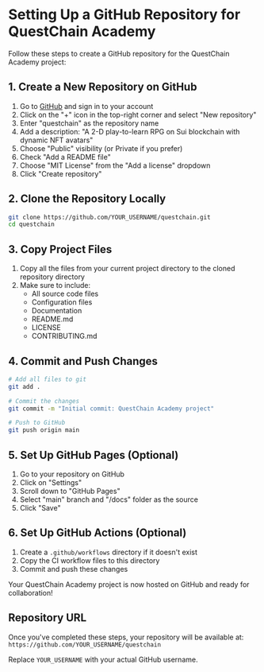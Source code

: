 # Setting Up a GitHub Repository for QuestChain Academy

Follow these steps to create a GitHub repository for the QuestChain Academy project:

## 1. Create a New Repository on GitHub

1. Go to [GitHub](https://github.com/) and sign in to your account
2. Click on the "+" icon in the top-right corner and select "New repository"
3. Enter "questchain" as the repository name
4. Add a description: "A 2-D play-to-learn RPG on Sui blockchain with dynamic NFT avatars"
5. Choose "Public" visibility (or Private if you prefer)
6. Check "Add a README file"
7. Choose "MIT License" from the "Add a license" dropdown
8. Click "Create repository"

## 2. Clone the Repository Locally

```bash
git clone https://github.com/YOUR_USERNAME/questchain.git
cd questchain
```

## 3. Copy Project Files

1. Copy all the files from your current project directory to the cloned repository directory
2. Make sure to include:
   - All source code files
   - Configuration files
   - Documentation
   - README.md
   - LICENSE
   - CONTRIBUTING.md

## 4. Commit and Push Changes

```bash
# Add all files to git
git add .

# Commit the changes
git commit -m "Initial commit: QuestChain Academy project"

# Push to GitHub
git push origin main
```

## 5. Set Up GitHub Pages (Optional)

1. Go to your repository on GitHub
2. Click on "Settings"
3. Scroll down to "GitHub Pages"
4. Select "main" branch and "/docs" folder as the source
5. Click "Save"

## 6. Set Up GitHub Actions (Optional)

1. Create a `.github/workflows` directory if it doesn't exist
2. Copy the CI workflow files to this directory
3. Commit and push these changes

Your QuestChain Academy project is now hosted on GitHub and ready for collaboration!

## Repository URL

Once you've completed these steps, your repository will be available at:
`https://github.com/YOUR_USERNAME/questchain`

Replace `YOUR_USERNAME` with your actual GitHub username.

